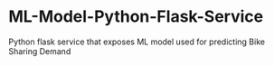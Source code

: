# ML-Model-Python-Flask-Service
Python flask service that exposes ML model used for predicting Bike Sharing Demand
